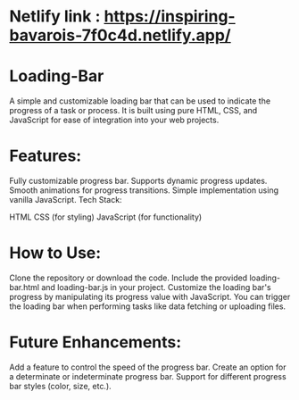 # Netlify link : https://inspiring-bavarois-7f0c4d.netlify.app/
# Loading-Bar
 A simple and customizable loading bar that can be used to indicate the progress of a task or process. It is built using pure HTML, CSS, and JavaScript for ease of integration into your web projects.
# Features:

Fully customizable progress bar.
Supports dynamic progress updates.
Smooth animations for progress transitions.
Simple implementation using vanilla JavaScript.
Tech Stack:

HTML
CSS (for styling)
JavaScript (for functionality)
# How to Use:

Clone the repository or download the code.
Include the provided loading-bar.html and loading-bar.js in your project.
Customize the loading bar's progress by manipulating its progress value with JavaScript.
You can trigger the loading bar when performing tasks like data fetching or uploading files.

# Future Enhancements:

Add a feature to control the speed of the progress bar.
Create an option for a determinate or indeterminate progress bar.
Support for different progress bar styles (color, size, etc.).
